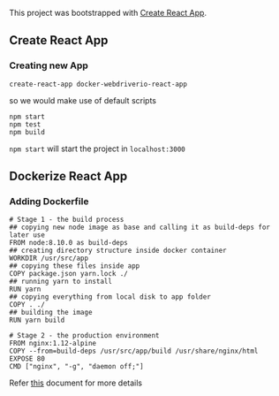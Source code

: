 This project was bootstrapped with [Create React App](https://github.com/facebook/create-react-app).

## Create React App
### Creating new App
```
create-react-app docker-webdriverio-react-app
```
so we would make use of default scripts
```
npm start
npm test
npm build
```
`npm start` will start the project in `localhost:3000`



## Dockerize React App
### Adding Dockerfile
```
# Stage 1 - the build process
## copying new node image as base and calling it as build-deps for later use
FROM node:8.10.0 as build-deps
## creating directory structure inside docker container
WORKDIR /usr/src/app
## copying these files inside app
COPY package.json yarn.lock ./
## running yarn to install
RUN yarn
## copying everything from local disk to app folder
COPY . ./
## building the image
RUN yarn build

# Stage 2 - the production environment
FROM nginx:1.12-alpine
COPY --from=build-deps /usr/src/app/build /usr/share/nginx/html
EXPOSE 80
CMD ["nginx", "-g", "daemon off;"]
```
Refer [this](https://medium.com/@shakyShane/lets-talk-about-docker-artifacts-27454560384f) document for more details
